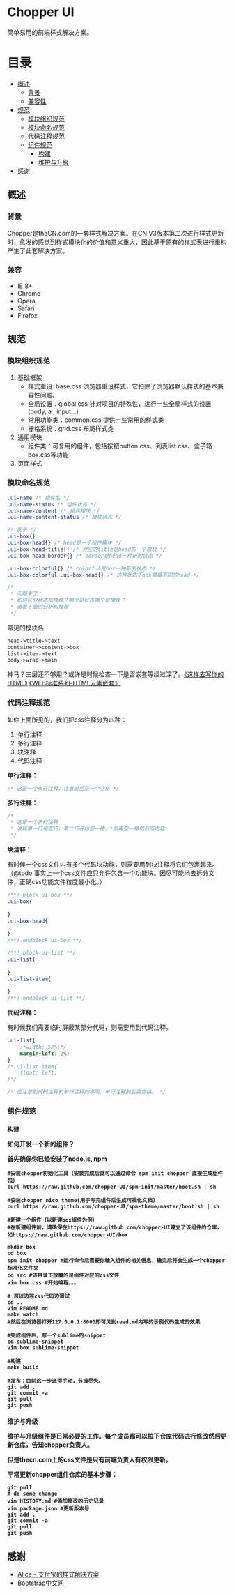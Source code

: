 Chopper UI
==================

简单易用的前端样式解决方案。

目录
================

*   [概述](#overview)
    *   [背景](#background)
    *   [兼容性](#compatible)
*   [规范](#standard)
    *   [模块组织规范](#organize)
    *   [模块命名规范](#classname)
    *   [代码注释规范](#note)
    *   [组件规范](#component)
        *    [构建](component-structure)
        *    [维护与升级](component-maintain)
*   [感谢](#acknowledgement)

<h2 id="overview">概述</h2>

<h3 id="background">背景</h3>

Chopper是theCN.com的一套样式解决方案。在CN V3版本第二次进行样式更新时，愈发的感觉到样式模块化的价值和意义重大，因此基于原有的样式表进行重构产生了此套解决方案。

<h3 id="compatible">兼容</h3>

- IE 8+
- Chrome 
- Opera
- Safari
- Firefox 

<h2 id="standard">规范</h2>

<h3 id="organize">模块组织规范</h3>

1. 基础框架
    * 样式重设: base.css 浏览器重设样式，它扫除了浏览器默认样式的基本兼容性问题。
    * 全局设置：global.css 针对项目的特殊性，进行一些全局样式的设置(body, a , input...)
    * 常用功能类：common.css 提供一些常用的样式类
    * 栅格系统：grid.css 布局样式类
2. 通用模块
    * 组件类：可复用的组件，包括按钮button.css、列表list.css、盒子箱box.css等功能
3. 页面样式

<h3 id="classname">模块命名规范</h3>

```css
.ui-name /* 组件名 */
.ui-name-status /* 组件状态 */
.ui-name-content /* 组件模块 */
.ui-name-content-status /* 模块状态 */

/* 例子 */
.ui-box{}
.ui-box-head{} /* head是一个组件模块 */
.ui-box-head-title{} /* 对应的title是head的一个模块 */
.ui-box-head-border{} /* border是head一种新的状态 */

.ui-box-colorful{} /* colorful是box一种新的状态 */
.ui-box-colorful .ui-box-head{} /* 这种状态下box具备不同的head */

/*
 * 问题来了：
 * 如何区分状态和模块？哪个是状态哪个是模块？
 * 请看下面的分析和推荐
 */
```

常见的模块名

```html
head->title->text
container->content->box
list->item->text
body->wrap->main
```

神马？三层还不够用？或许是时候检查一下是否嵌套等级过深了。[《这样去写你的 HTML》](http://sofish.de/1688) [《WEB标准系列-HTML元素嵌套》](http://www.smallni.com/element-nesting/)

<h3 id="note">代码注释规范</h3>

如你上面所见的，我们把css注释分为四种：

1. 单行注释
2. 多行注释
3. 块注释
4. 代码注释

__单行注释：__

```css
/* 这是一个单行注释，注意前后空一个空格 */
```

__多行注释：__

```css
/*
 * 这是一个多行注释
 * 注释第一行是空行，第二行开始空一格，*后再空一格然后写内容
 */
```

__块注释：__

有时候一个css文件内有多个代码块功能，则需要用到块注释将它们包裹起来。（@todo 事实上一个css文件应只允许包含一个功能块。因尽可能地去拆分文件，正确css功能文件粒度最小化。）

```css
/**! block ui-box **/
.ui-box{
    
}
.ui-box-head{
    
}
/**! endblock ui-box **/

/**! block ui-list **/
.ui-list{
    
}
.ui-list-item{
    
}
/**! endblock ui-list **/
```

__代码注释：__

有时候我们需要临时屏蔽某部分代码，则需要用到代码注释。

```css
.ui-list{
    /*width: 52%;*/
    margin-left: 2%;
}
/*.ui-list-item{
    float: left;
}*/

/* 应注意到代码注释和单行注释的不同。单行注释前后需空格。 */
```

<h3 id="component">组件规范</h3>

<h4 id="component-structure">构建</div>

如何开发一个新的组件？

首先确保你已经安装了node.js, npm

```shell
#安装chopper初始化工具（安装完成后就可以通过命令 spm init chopper 直接生成组件包）
curl https://raw.github.com/chopper-UI/spm-init/master/boot.sh | sh

#安装chopper nico theme(用于写完组件后生成可视化文档)
curl https://raw.github.com/chopper-UI/spm-theme/master/boot.sh | sh

#新建一个组件（以新建box组件为例）
#在新建组件前，请确保在https://raw.github.com/chopper-UI建立了该组件的仓库，如https://raw.github.com/chopper-UI/box

mkdir box 
cd box
spm init chopper #运行命令后需要你输入组件的相关信息，输完后将会生成一个chopper标准化文件夹
cd src #该目录下放置的是组件对应的css文件
vim box.css #开始编程。。。

# 可以边写css代码边调试
cd ..
vim README.md
make watch
#然后在浏览器打开127.0.0.1:8000即可见到read.md内写的示例代码生成的效果

#完成组件后，写一个sublime的snippet
cd sublime-snippet
vim box.sublime-snippet

#构建
make build

#发布：目前这一步还得手动，节操尽失。
git add .
git commit -a
git pull
git push
```

<h4 id="component-maintain">维护与升级</div>

维护与升级组件是日常必要的工作。每个成员都可以拉下仓库代码进行修改然后更新仓库，告知chopper负责人。

但是thecn.com上的css文件是只有前端负责人有权限更新。

平常更新chopper组件仓库的基本步骤：
```shell
git pull
# do some change
vim HISTORY.md #添加修改的历史记录
vim package.json #更新版本号
git add .
git commit -a
git pull
git push
```

<h2 id="acknowledgement">感谢</h2>

* [Alice - 支付宝的样式解决方案](http://aliceui.org/)
* [Bootstrap中文网](http://www.bootcss.com/)
